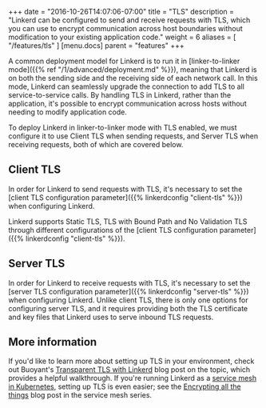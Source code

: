 +++
date = "2016-10-26T14:07:06-07:00"
title = "TLS"
description = "Linkerd can be configured to send and receive requests with TLS, which you can use to encrypt communication across host boundaries without modification to your existing application code."
weight = 6
aliases = [
  "/features/tls"
]
[menu.docs]
  parent = "features"
+++

A common deployment model for Linkerd is to run it in [linker-to-linker
mode]({{% ref "/1/advanced/deployment.md" %}}), meaning that Linkerd is on both the
sending side and the receiving side of each network call. In this mode, Linkerd
can seamlessly upgrade the connection to add TLS to all service-to-service
calls. By handling TLS in Linkerd, rather than the application, it's possible to
encrypt communication across hosts without needing to modify application code.

To deploy Linkerd in linker-to-linker mode with TLS enabled, we must configure
it to use Client TLS when sending requests, and Server TLS when receiving
requests, both  of which are covered below.

## Client TLS

In order for Linkerd to send requests with TLS, it's necessary to set the
[client TLS configuration parameter]({{% linkerdconfig "client-tls" %}}) when
configuring Linkerd.

Linkerd supports Static TLS, TLS with Bound Path and No Validation TLS through
different configurations of the [client TLS configuration parameter]({{%
linkerdconfig "client-tls" %}}).

## Server TLS

In order for Linkerd to receive requests with TLS, it's necessary to set the
[server TLS configuration parameter]({{% linkerdconfig "server-tls" %}}) when
configuring Linkerd. Unlike client TLS, there is only one options for
configuring server TLS, and it requires providing both the TLS certificate and
key files that Linkerd uses to serve inbound TLS requests.

## More information

If you'd like to learn more about setting up TLS in your environment, check out
Buoyant's [Transparent TLS with Linkerd](
https://blog.buoyant.io/2016/03/24/transparent-tls-with-linkerd/)
blog post on the topic, which provides a helpful walkthrough. If you're running
Linkerd as a [service mesh in Kubernetes](
https://blog.buoyant.io/2016/10/04/a-service-mesh-for-kubernetes-part-i-top-line-service-metrics/),
setting up TLS is even easier; see the
[Encrypting all the things](
https://blog.buoyant.io/2016/10/24/a-service-mesh-for-kubernetes-part-iii-encrypting-all-the-things/)
blog post in the service mesh series.
